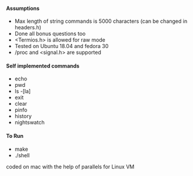 #### Assumptions
- Max length of string commands is 5000 characters (can be changed in headers.h)
- Done all bonus questions too
- <Termios.h> is allowed for raw mode
- Tested on Ubuntu 18.04 and fedora 30
- /proc and <signal.h> are supported

#### Self implemented commands
- echo
- pwd
- ls -[la]
- exit
- clear
- pinfo
- history
- nightswatch

#### To Run
- make
- ./shell

coded on mac with the help of parallels for Linux VM

